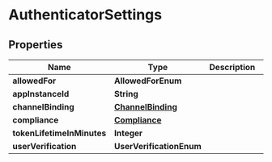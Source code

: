 

# AuthenticatorSettings


## Properties

| Name | Type | Description | Notes |
|------------ | ------------- | ------------- | -------------|
|**allowedFor** | **AllowedForEnum** |  |  [optional] |
|**appInstanceId** | **String** |  |  [optional] |
|**channelBinding** | [**ChannelBinding**](ChannelBinding.md) |  |  [optional] |
|**compliance** | [**Compliance**](Compliance.md) |  |  [optional] |
|**tokenLifetimeInMinutes** | **Integer** |  |  [optional] |
|**userVerification** | **UserVerificationEnum** |  |  [optional] |



